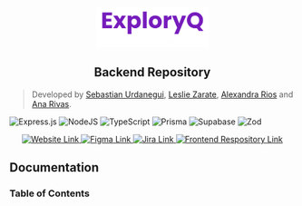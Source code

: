 <p align="center">
    <img src="./img/ExploryQ.png" alt="ExploryQ Logo" height="70">
</p>

<h2 align="center">Backend Repository</h2>

> Developed by [Sebastian Urdanegui](https://github.com/SebastianUrdaneguiBisalaya), [Leslie Zarate](https://github.com/LeslieZT), [Alexandra Rios](https://github.com/alexamibco) and [Ana Rivas](https://github.com/Cabrakana).

![Express.js](https://img.shields.io/badge/express.js-%23404d59.svg?style=for-the-badge&logo=express&logoColor=%2361DAFB)
![NodeJS](https://img.shields.io/badge/node.js-6DA55F?style=for-the-badge&logo=node.js&logoColor=white)
![TypeScript](https://img.shields.io/badge/typescript-%23007ACC.svg?style=for-the-badge&logo=typescript&logoColor=white)
![Prisma](https://img.shields.io/badge/Prisma-3982CE?style=for-the-badge&logo=Prisma&logoColor=white)
![Supabase](https://img.shields.io/badge/Supabase-3ECF8E?style=for-the-badge&logo=supabase&logoColor=white)
![Zod](https://img.shields.io/badge/zod-%233068b7.svg?style=for-the-badge&logo=zod&logoColor=white)

<p align="center">
    <a href="https://exploryq.vercel.app" align="center">
        <img src="https://img.icons8.com/color/32/000000/link.png" alt="Website Link" />
    </a>
    <a href="https://www.figma.com/design/fXW7IPhMuYhg3kaVGTTiwD/App-To-Find-Events?node-id=0-1&m=dev&t=SPPGu7PemDSKcoaJ-1">
        <img src="https://img.icons8.com/color/32/000000/figma.png" alt="Figma Link" />
    </a>
    <a href="https://alexamibco.atlassian.net/jira/software/projects/EVENT/boards/67/timeline?shared=&atlOrigin=eyJpIjoiYzM0NDc1YWU0Y2Q1NGJkMzkzZWJhYjM4NDdjNWFlNzUiLCJwIjoiaiJ9">
        <img src="https://img.icons8.com/color/32/000000/jira.png" alt="Jira Link" />
    </a>
    <a href="https://github.com/SebastianUrdaneguiBisalaya/App-To-Find-Events">
        <img src="https://img.icons8.com/color/32/000000/react-native.png" alt="Frontend Respository Link" />
    </a>
</p>

<div>
    <h2>Documentation</h2>
</div>

### Table of Contents